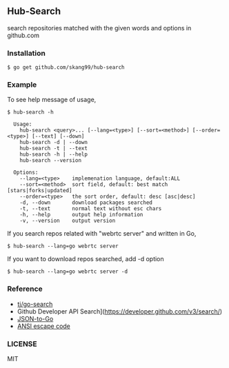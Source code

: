 ## Hub-Search

search repositories matched with the given words and options in github.com

### Installation

```
$ go get github.com/skang99/hub-search
```

### Example

To see help message of usage, 
```
$ hub-search -h

  Usage:
    hub-search <query>... [--lang=<type>] [--sort=<method>] [--order=<type>] [--text] [--down]
    hub-search -d | --down
    hub-search -t | --text
    hub-search -h | --help
    hub-search --version

  Options:
    --lang=<type>    implemenation language, default:ALL
    --sort=<method>  sort field, default: best match [stars|forks|updated]
    --order=<type>   the sort order, default: desc [asc|desc]
    -d, --down       download packages searched
    -t, --text       normal text without esc chars
    -h, --help       output help information
    -v, --version    output version
```

If you search repos related with "webrtc server" and written in Go,
```
$ hub-search --lang=go webrtc server
```

If you want to download repos searched, add -d option
```
$ hub-search --lang=go webrtc server -d
```


### Reference

- [tj/go-search](http://github.com/tj-go-search)
- Github Developer API Search](https://developer.github.com/v3/search/)
- [JSON-to-Go](http://mholt.github.io/json-to-go/)
- [ANSI escape code](http://en.wikipedia.org/wiki/ANSI_escape_code)

### LICENSE

MIT

